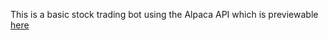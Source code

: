 This is a basic stock trading bot using the Alpaca API which is previewable <a href="https://khachian-index.onrender.com/">here</a>
